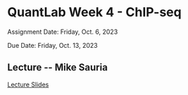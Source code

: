 # QuantLab Week 4 - ChIP-seq

Assignment Date: Friday, Oct. 6, 2023

Due Date: Friday, Oct. 13, 2023

## Lecture -- Mike Sauria

<a href="https://docs.google.com/presentation/d/11MmpLL4GT3R4DR5yLdiDOyIxb547gbIhEsdN2YfKW3A/edit#slide=id.p">Lecture Slides</a>
